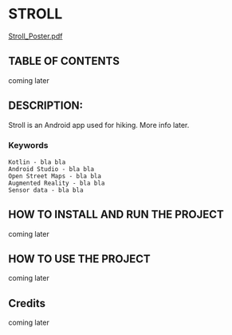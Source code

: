 # STROLL
[Stroll_Poster.pdf](https://github.com/jonathanskaue/Stroll/files/10149109/Stroll_Poster.pdf)
                                         
## TABLE OF CONTENTS
coming later

## DESCRIPTION:
Stroll is an Android app used for hiking. More info later.

### Keywords
```
Kotlin - bla bla
Android Studio - bla bla
Open Street Maps - bla bla
Augmented Reality - bla bla
Sensor data - bla bla
```

## HOW TO INSTALL AND RUN THE PROJECT
coming later

## HOW TO USE THE PROJECT
coming later

## Credits
coming later
